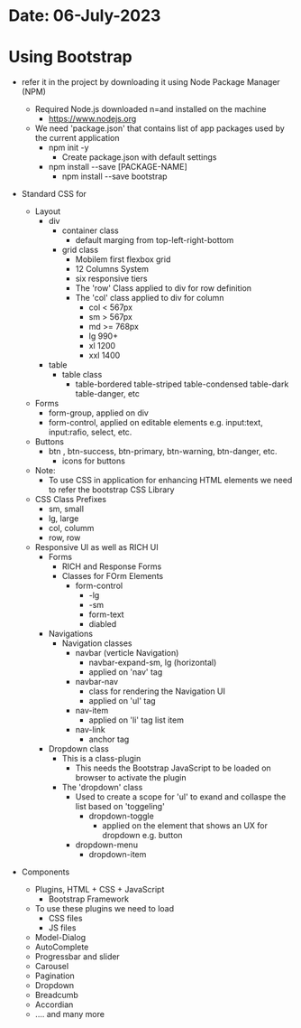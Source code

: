 # Date: 06-July-2023
# Using Bootstrap
- refer it in the project by downloading it using Node Package Manager (NPM)
    - Required Node.js downloaded n=and installed on the machine
        - https://www.nodejs.org
    - We need 'package.json' that contains  list of app packages used by the current application
        - npm init -y
            - Create package.json with default settings
        - npm install --save [PACKAGE-NAME]
            - npm install --save bootstrap
- Standard CSS for
    - Layout
        - div
            - container class
                - default marging from top-left-right-bottom
            - grid class
                - Mobilem first flexbox grid
                - 12 Columns System
                - six responsive tiers
                - The 'row' Class applied to div for row definition
                - The 'col' class applied to div for column
                    - col < 567px
                    - sm > 567px
                    - md >= 768px
                    - lg 990+
                    - xl 1200
                    - xxl 1400
        - table
            - table class
                - table-bordered table-striped table-condensed table-dark table-danger, etc 
    - Forms
        - form-group, applied on div
        - form-control, applied on editable elements e.g. input:text, input:rafio, select, etc.
    - Buttons
        - btn , btn-success, btn-primary, btn-warning, btn-danger, etc. 
            - icons for buttons
    - Note:
        - To use CSS in application for enhancing HTML elements we need to refer the bootstrap CSS Library
    - CSS Class Prefixes
        - sm, small
        - lg, large
        - col, columm
        - row, row    
    - Responsive UI as well as RICH UI
        - Forms
            - RICH and Response Forms
            - Classes for FOrm Elements
                - form-control
                    - -lg
                    - -sm
                    - form-text
                    - diabled  
        - Navigations
            - Navigation classes
                - navbar (verticle Navigation)
                    - navbar-expand-sm, lg (horizontal)
                    - applied on 'nav' tag
                - navbar-nav
                    - class for rendering the Navigation UI
                    - applied on 'ul' tag     
                - nav-item
                    - applied on 'li' tag list item
                - nav-link    
                    - anchor tag
        - Dropdown class
            - This is a class-plugin
                - This needs the Bootstrap JavaScript to be loaded on browser to activate the plugin
            - The 'dropdown' class
                - Used to create a scope for 'ul' to exand and collaspe the list based on 'toggeling'
                    - dropdown-toggle
                        - applied on the element that shows an UX for dropdown e.g. button
                - dropdown-menu
                    - dropdown-item            

- Components
    - Plugins, HTML + CSS + JavaScript   
        - Bootstrap Framework      
    - To use these plugins we need to load
        - CSS files
        - JS files     
    - Model-Dialog
    - AutoComplete
    - Progressbar and slider
    - Carousel
    - Pagination
    - Dropdown
    - Breadcumb
    - Accordian
    - .... and many more      

